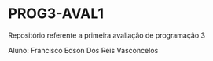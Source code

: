 # PROG3-AVAL1
Repositório referente a primeira avaliação de programação 3

Aluno: Francisco Edson Dos Reis Vasconcelos
